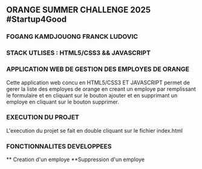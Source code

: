 ## ORANGE SUMMER CHALLENGE 2025 #Startup4Good

### FOGANG KAMDJOUONG FRANCK LUDOVIC

### STACK UTLISES : HTML5/CSS3 && JAVASCRIPT

### APPLICATION WEB DE GESTION DES EMPLOYES DE ORANGE

Cette application web concu en HTML5/CSS3 ET JAVASCRIPT permet de gerer la liste des employes de orange en creant un employe par remplissant le formulaire et en cliquant sur le bouton ajouter et en supprimant un employe en cliquant sur le bouton supprimer.

### EXECUTION DU PROJET
L'execution du projet se fait en double cliquant sur le fichier index.html

### FONCTIONNALITES DEVELOPPEES

** Creation d'un employe 
**Suppression d'un employe